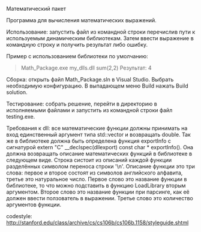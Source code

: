 Математический пакет

Программа для вычисления математических выражений.

Использование:
запустить файл из командной строки перечислив пути к используемым динамическим библиотекам.
Затем ввести выражение в командную строку и получить результат либо ошибку.

Пример с использованием библиотеки по умолчанию:
>Math_Package.exe my_dlls.dll
>sum(2,2)
Результат: 4

Сборка:
открыть файл Math_Package.sln в Visual Studio. Выбрать необходимую конфигурацию. В выпадающем меню Build нажать Build solution.

Тестирование:
собрать решение, перейти в директорию в исполняемыми файлами и запустить из командной строки файл testing.exe.

Требования к dll:
все математические функции должны принимать на вход единственный аргумент типа std::vector<double> и возвращать double.
Так же в библиотеке должна быть определена функция exportInfo с сигнатурой extern "C" __declspec(dllexport) const char * exportInfo().
Она должна возвращать описание математических функций в библиотеке в следующем виде.
Строка систоит из описаний каждой функции разделённых символом переноса строки '\n'.
Описание функции это три слова: первое и второе состоят из символов английского алфавита, третье это натуральное число.
Первое слово это название функции в библиотеке, то что можно подставить в функцию LoadLibrary вторым аргументом.
Второе слово это название функции при парсинге, как её должен ввести ползователь в выражении.
Третье слово это количество аргументов функции.

codestyle: http://stanford.edu/class/archive/cs/cs106b/cs106b.1158/styleguide.shtml 
